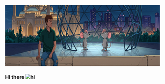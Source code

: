 <div align="center">
  <img height="200" src="https://github.com/Mohamed-Blanco/Mohamed-Blanco/blob/master/wallpaper4.png"  />
</div>

###
### Hi there  <img src="https://user-images.githubusercontent.com/1303154/88677602-1635ba80-d120-11ea-84d8-d263ba5fc3c0.gif" width="24px" alt="hi">


